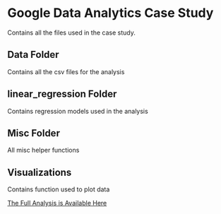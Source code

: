 # Google Data Analytics Case Study  

Contains all the files used in the case study.  

## Data Folder  
Contains all the csv files for the analysis  

## linear_regression Folder  
Contains regression models used in the analysis  

## Misc Folder  
All misc helper functions  

## Visualizations  
Contains function used to plot data  

[The Full Analysis is Available Here]()
